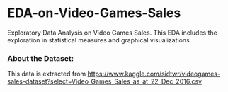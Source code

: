 # EDA-on-Video-Games-Sales
Exploratory Data Analysis on Video Games Sales. This EDA includes the exploration in statistical measures and graphical visualizations.


### About the Dataset:
This data is extracted from https://www.kaggle.com/sidtwr/videogames-sales-dataset?select=Video_Games_Sales_as_at_22_Dec_2016.csv


